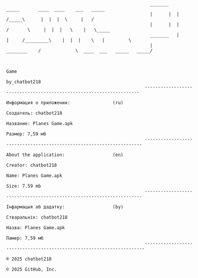                                                           _______                    _____       ____  ____    ___   _____
                                                          |      |  |               /_____\      |  |  |  \     |   /
                                                          |      |  |              /       \     |  |  |   \    |   \_____
                                                          _______   |       |     /_________\    |  |  |    \   |         \   
                                                          |         ________    /             \  ____  ___   _____   _____/


                                                                                       Game
                                                                                   by_chatbot218
                                                        --------------------------------------------------------------------
                                                                              Информация о приложении:                (ru)
                                                                              Создатель: chatbot218
                                                                              Название: Planes Game.apk
                                                                              Размер: 7,59 мб
                                                        ---------------------------------------------------------------------
                                                                              About the application:                  (en)
                                                                              Creator: chatbot218
                                                                              Name: Planes Game.apk
                                                                              Size: 7.59 mb
                                                        ---------------------------------------------------------------------
                                                                              Інфармацыя аб дадатку:                  (by)
                                                                              Стваральнік: chatbot218
                                                                              Назва: Planes Game.apk
                                                                              Памер: 7,59 мб
                                                        ----------------------------------------------------------------------
                                                                                ® 2025 chatbot218
                                                                                © 2025 GitHub, Inc.
